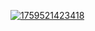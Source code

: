 <a href="https://ibb.co/Cs2TtWvL"><img src="https://i.ibb.co/bRJ837Lt/1759521423418.png" alt="1759521423418" border="0"></a>